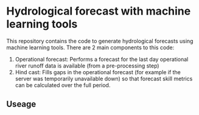 # Hydrological forecast with machine learning tools
This repository contains the code to generate hydrological forecasts using machine learning tools. There are 2 main components to this code:
1. Operational forecast: Performs a forecast for the last day operational river runoff data is available (from a pre-processing step)
2. Hind cast: Fills gaps in the operational forecast (for example if the server was temporarily unavailable down) so that forecast skill metrics can be calculated over the full period.

## Useage



